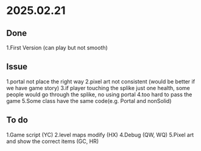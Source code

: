 # 2025.02.21

## Done

1.First Version (can play but not smooth)

## Issue

1.portal not place the right way
2.pixel art not consistent (would be better if we have game story)
3.if player touching the splike just one health, some people would go through the splike, no using portal
4.too hard to pass the game
5.Some class have the same code(e.g. Portal and nonSolid)

## To do

1.Game script (YC)
2.level maps modify (HX)
4.Debug (QW, WQ)
5.Pixel art and show the correct items (GC, HR) 
